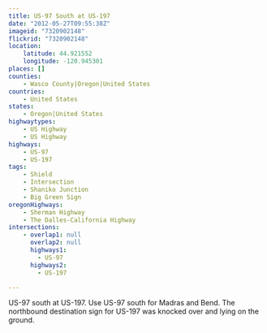 ```yaml
---
title: US-97 South at US-197
date: "2012-05-27T09:55:38Z"
imageid: "7320902148"
flickrid: "7320902148"
location:
    latitude: 44.921552
    longitude: -120.945301
places: []
counties:
    - Wasco County|Oregon|United States
countries:
    - United States
states:
    - Oregon|United States
highwaytypes:
    - US Highway
    - US Highway
highways:
    - US-97
    - US-197
tags:
    - Shield
    - Intersection
    - Shaniko Junction
    - Big Green Sign
oregonHighways:
    - Sherman Highway
    - The Dalles-California Highway
intersections:
    - overlap1: null
      overlap2: null
      highways1:
        - US-97
      highways2:
        - US-197

---
```

US-97 south at US-197.  Use US-97 south for Madras and Bend.  The northbound destination sign for US-197 was knocked over and lying on the ground.